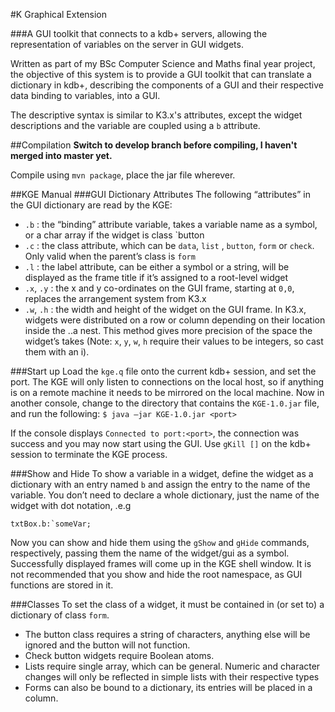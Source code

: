#K Graphical Extension

###A GUI toolkit that connects to a kdb+ servers, allowing the representation of variables on the server in GUI widgets.

Written as part of my BSc Computer Science and Maths final year project, the objective of this system is to provide a
GUI toolkit that can translate a dictionary in kdb+, describing the components of a GUI and their respective data binding to variables, into a GUI.

The descriptive syntax is similar to K3.x's attributes, except the widget descriptions and the variable are coupled using a `b` attribute.

##Compilation
**Switch to develop branch before compiling, I haven't merged into master yet.**

Compile using `mvn package`, place the jar file wherever.

##KGE Manual
###GUI Dictionary Attributes
The following “attributes” in the GUI dictionary are read by the KGE:
 * `.b` : the “binding” attribute variable, takes a variable name as a symbol, or a char array if the widget is class `button
 * `.c` : the class attribute, which can be `data`, `list` , `button`, `form` or `check`. Only valid when the parent’s class is `form`
 * `.l` : the label attribute, can be either a symbol or a string, will be displayed as the frame title if it’s assigned to a root-level widget
 * `.x`, `.y` : the x and y co-ordinates on the GUI frame, starting at `0,0`, replaces the arrangement system from K3.x
 * `.w`, `.h` : the width and height of the widget on the GUI frame. In K3.x, widgets were distributed on a row or column depending on their location inside the ..a nest. This method gives more precision of the space the widget’s takes
(Note: `x`, `y`, `w`, `h` require their values to be integers, so cast them with an i).

###Start up
Load the `kge.q` file onto the current kdb+ session, and set the port. The KGE will only listen to connections on the local host, so if anything is on a remote machine it needs to be mirrored on the local machine. 
Now in another console, change to the directory that contains the `KGE-1.0.jar` file, and run the following:
`$ java –jar KGE-1.0.jar <port>`

If the console displays `Connected to port:<port>`, the connection was success and you may now start using the GUI. 
Use `gKill []` on the kdb+ session to terminate the KGE process.

###Show and Hide
To show a variable in a widget, define the widget as a dictionary with an entry named `b` and assign the entry to the name of the variable. You don’t need to declare a whole dictionary, just the name of the widget with dot notation, .e.g

```
txtBox.b:`someVar;
```

Now you can show and hide them using the `gShow` and `gHide` commands, respectively, passing them the name of the widget/gui as a symbol. Successfully displayed frames will come up in the KGE shell window.
It is not recommended that you show and hide the root namespace, as GUI functions are stored in it. 

###Classes
To set the class of a widget, it must be contained in (or set to) a dictionary of class `form`. 
 * The button class requires a string of characters, anything else will be ignored and the button will not function.
 * Check button widgets require Boolean atoms.
 * Lists require single array, which can be general. Numeric and character changes will only be reflected in simple lists with their respective types
 * Forms can also be bound to a dictionary, its entries will be placed in a column.
